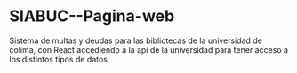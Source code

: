 # SIABUC--Pagina-web
Sistema de multas y deudas para las bibliotecas de la universidad de colima, con React accediendo a la api de la universidad para tener acceso a los distintos tipos de datos
